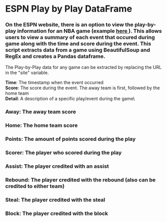 # ESPN Play by Play DataFrame

### On the ESPN website, there is an option to view the play-by-play information for an NBA game (example <a href='https://www.espn.com/nba/playbyplay?gameId=401267371'> here </a>). This allows users to view a summary of each event that occured during game along with the time and score during the event. This script extracts data from a game using BeautifulSoup and RegEx and creates a Pandas dataframe. 

The Play-by-Play data for any game can be extracted by replacing the URL in the "site" variable. 


<b>Time</b>: The timestamp when the event occurred\
<b>Score</b>: The score during the event. The away team is first, followed by the home team\
<b>Detail</b>: A description of a specific play/event during the game\
### Away: The away team score
### Home: The home team score
### Points: The amount of points scored during the play
### Scorer: The player who scored during the play
### Assist: The player credited with an assist
### Rebound: The player credited with the rebound (also can be credited to either team)
### Steal: The player credited with the steal
### Block: The player credited with the block

